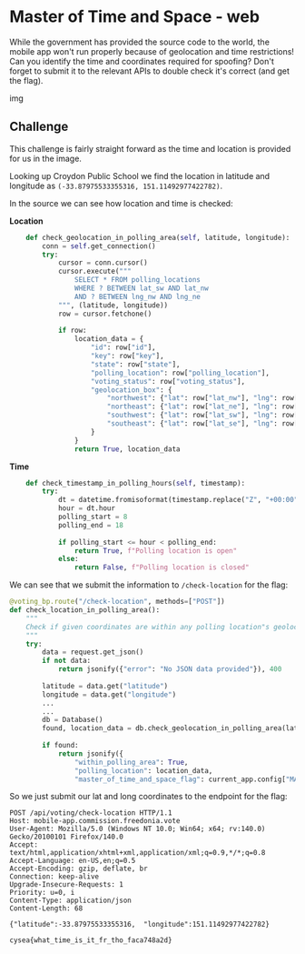 # Master of Time and Space - web

While the government has provided the source code to the world, the mobile app won't run properly because of geolocation and time restrictions! Can you identify the time and coordinates required for spoofing? Don't forget to submit it to the relevant APIs to double check it's correct (and get the flag).

img

## Challenge

This challenge is fairly straight forward as the time and location is provided for us in the image. 

Looking up Croydon Public School we find the location in latitude and longitude as `(-33.87975533355316, 151.11492977422782)`.

In the source we can see how location and time is checked:

**Location**
```py
    def check_geolocation_in_polling_area(self, latitude, longitude):
        conn = self.get_connection()
        try:
            cursor = conn.cursor()
            cursor.execute("""
                SELECT * FROM polling_locations 
                WHERE ? BETWEEN lat_sw AND lat_nw 
                AND ? BETWEEN lng_nw AND lng_ne
            """, (latitude, longitude))
            row = cursor.fetchone()
            
            if row:
                location_data = {
                    "id": row["id"],
                    "key": row["key"],
                    "state": row["state"],
                    "polling_location": row["polling_location"],
                    "voting_status": row["voting_status"],
                    "geolocation_box": {
                        "northwest": {"lat": row["lat_nw"], "lng": row["lng_nw"]},
                        "northeast": {"lat": row["lat_ne"], "lng": row["lng_ne"]},
                        "southwest": {"lat": row["lat_sw"], "lng": row["lng_sw"]},
                        "southeast": {"lat": row["lat_se"], "lng": row["lng_se"]}
                    }
                }
                return True, location_data
```

**Time**
```py
    def check_timestamp_in_polling_hours(self, timestamp):
        try:
            dt = datetime.fromisoformat(timestamp.replace("Z", "+00:00"))
            hour = dt.hour
            polling_start = 8
            polling_end = 18
            
            if polling_start <= hour < polling_end:
                return True, f"Polling location is open"
            else:
                return False, f"Polling location is closed"
```

We can see that we submit the information to `/check-location` for the flag:

```py
@voting_bp.route("/check-location", methods=["POST"])
def check_location_in_polling_area():
    """
    Check if given coordinates are within any polling location"s geolocation box.
    """
    try:
        data = request.get_json()
        if not data:
            return jsonify({"error": "No JSON data provided"}), 400
            
        latitude = data.get("latitude")
        longitude = data.get("longitude")
        ...
        ...
        db = Database()
        found, location_data = db.check_geolocation_in_polling_area(lat, lng)
        
        if found:
            return jsonify({
                "within_polling_area": True,
                "polling_location": location_data,
                "master_of_time_and_space_flag": current_app.config["MASTER_OF_TIME_AND_SPACE_FLAG"]
```

So we just submit our lat and long coordinates to the endpoint for the flag:

```
POST /api/voting/check-location HTTP/1.1
Host: mobile-app.commission.freedonia.vote
User-Agent: Mozilla/5.0 (Windows NT 10.0; Win64; x64; rv:140.0) Gecko/20100101 Firefox/140.0
Accept: text/html,application/xhtml+xml,application/xml;q=0.9,*/*;q=0.8
Accept-Language: en-US,en;q=0.5
Accept-Encoding: gzip, deflate, br
Connection: keep-alive
Upgrade-Insecure-Requests: 1
Priority: u=0, i
Content-Type: application/json
Content-Length: 68

{"latitude":-33.87975533355316,  "longitude":151.11492977422782}
```

`cysea{what_time_is_it_fr_tho_faca748a2d}`
            